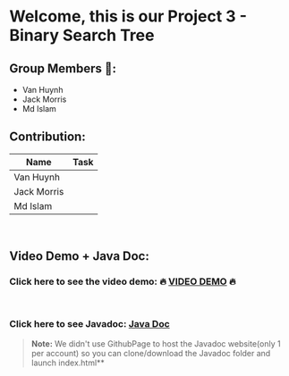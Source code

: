 # Welcome, this is our Project 3 - Binary Search Tree 

## Group Members 👋:
- Van Huynh 
- Jack Morris
- Md Islam

## Contribution: 
| Name        | Task |
| ------      | ----------- |
| Van Huynh   |             |
| Jack Morris |             |
| Md Islam    |             |

<br>

## Video Demo + Java Doc:
### **Click here to see the video demo**: 🔥  [VIDEO DEMO](https://google.com) 🔥
<br>

### **Click here to see Javadoc**: [Java Doc](/JavaDoc/index.html)
>**Note:** We didn't use GithubPage to host the Javadoc website(only 1 per account) so you can clone/download the Javadoc folder and launch index.html**